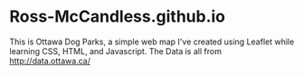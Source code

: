 # Ross-McCandless.github.io

This is Ottawa Dog Parks, a simple web map I've created using Leaflet while learning CSS, HTML, and Javascript.
The Data is all from http://data.ottawa.ca/
